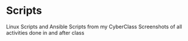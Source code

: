 # Scripts
Linux Scripts and Ansible Scripts from my CyberClass
Screenshots of all activities done in and after class

